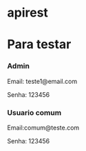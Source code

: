 # apirest

<h1>Para testar</h1>

<h3>Admin</h3>
<p>Email: teste1@email.com</p>
<p>Senha: 123456</p>

<h3>Usuario comum</h3>
<p>Email:comum@teste.com</p>
<p>Senha: 123456</p>
